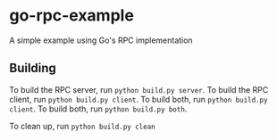 # go-rpc-example
A simple example using Go's RPC implementation

## Building
To build the RPC server, run `python build.py server`. To build the RPC client, run `python build.py client`. To build both, run `python build.py client`. To build both, run `python build.py both`.

To clean up, run `python build.py clean`
